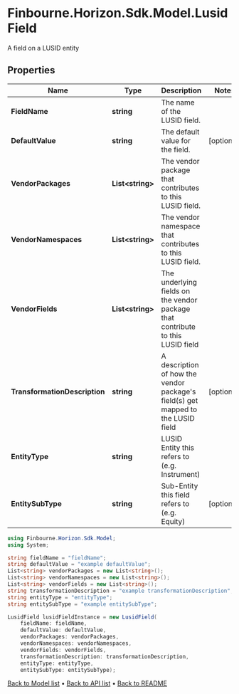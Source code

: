 # Finbourne.Horizon.Sdk.Model.LusidField
A field on a LUSID entity

## Properties

Name | Type | Description | Notes
------------ | ------------- | ------------- | -------------
**FieldName** | **string** | The name of the LUSID field. | 
**DefaultValue** | **string** | The default value for the field. | [optional] 
**VendorPackages** | **List&lt;string&gt;** | The vendor package that contributes to this LUSID field. | 
**VendorNamespaces** | **List&lt;string&gt;** | The vendor namespace that contributes to this LUSID field. | 
**VendorFields** | **List&lt;string&gt;** | The underlying fields on the vendor package that contribute to this LUSID field | 
**TransformationDescription** | **string** | A description of how the vendor package&#39;s field(s) get mapped to the LUSID field | [optional] 
**EntityType** | **string** | LUSID Entity this refers to (e.g. Instrument) | 
**EntitySubType** | **string** | Sub-Entity this field refers to (e.g. Equity) | [optional] 

```csharp
using Finbourne.Horizon.Sdk.Model;
using System;

string fieldName = "fieldName";
string defaultValue = "example defaultValue";
List<string> vendorPackages = new List<string>();
List<string> vendorNamespaces = new List<string>();
List<string> vendorFields = new List<string>();
string transformationDescription = "example transformationDescription";
string entityType = "entityType";
string entitySubType = "example entitySubType";

LusidField lusidFieldInstance = new LusidField(
    fieldName: fieldName,
    defaultValue: defaultValue,
    vendorPackages: vendorPackages,
    vendorNamespaces: vendorNamespaces,
    vendorFields: vendorFields,
    transformationDescription: transformationDescription,
    entityType: entityType,
    entitySubType: entitySubType);
```

[Back to Model list](../README.md#documentation-for-models) &#8226; [Back to API list](../README.md#documentation-for-api-endpoints) &#8226; [Back to README](../README.md)
